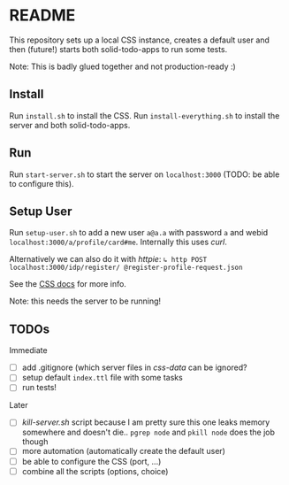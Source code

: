 # README

This repository sets up a local CSS instance, creates a default user and then (future!) starts both solid-todo-apps to run some tests.

Note: This is badly glued together and not production-ready :)

## Install

Run `install.sh` to install the CSS. Run `install-everything.sh` to install the server and both solid-todo-apps.

## Run

Run `start-server.sh` to start the server on `localhost:3000` (TODO: be able to configure this).

## Setup User

Run `setup-user.sh` to add a new user `a@a.a` with password `a` and webid `localhost:3000/a/profile/card#me`. Internally this uses _curl_.

Alternatively we can also do it with _httpie_: `↳ http POST localhost:3000/idp/register/ @register-profile-request.json`

See the [CSS docs](https://github.com/CommunitySolidServer/CommunitySolidServer/blob/9a5fc674f3f98c1d33122f5cde8a501449db6c1f/documentation/markdown/usage/identity-provider.md#json-api) for more info.

Note: this needs the server to be running!

## TODOs

Immediate

- [ ] add .gitignore (which server files in _css-data_ can be ignored?
- [ ] setup default `index.ttl` file with some tasks
- [ ] run tests!

Later

- [ ] _kill-server.sh_ script because I am pretty sure this one leaks memory somewhere and doesn't die.. `pgrep node` and `pkill node` does the job though
- [ ] more automation (automatically create the default user)
- [ ] be able to configure the CSS (port, ...)
- [ ] combine all the scripts (options, choice)

